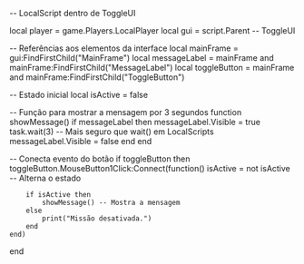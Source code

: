-- LocalScript dentro de ToggleUI

local player = game.Players.LocalPlayer
local gui = script.Parent -- ToggleUI

-- Referências aos elementos da interface
local mainFrame = gui:FindFirstChild("MainFrame")
local messageLabel = mainFrame and mainFrame:FindFirstChild("MessageLabel")
local toggleButton = mainFrame and mainFrame:FindFirstChild("ToggleButton")

-- Estado inicial
local isActive = false

-- Função para mostrar a mensagem por 3 segundos
function showMessage()
    if messageLabel then
        messageLabel.Visible = true
        task.wait(3) -- Mais seguro que wait() em LocalScripts
        messageLabel.Visible = false
    end
end

-- Conecta evento do botão
if toggleButton then
    toggleButton.MouseButton1Click:Connect(function()
        isActive = not isActive -- Alterna o estado

        if isActive then
            showMessage() -- Mostra a mensagem
        else
            print("Missão desativada.")
        end
    end)
end
